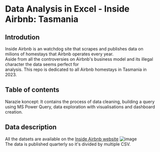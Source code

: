 # Data Analysis in Excel - Inside Airbnb: Tasmania
## Introdution
 Inside Airbnb is an watchdog site that scrapes and publishes data on milions of homestays that Airbnb operates every year.  
 Aside from all the controversies on Airbnb's business model and its illegal character the data seems  perfect for  
 analysis. This repo is dedicated to all Airbnb homestays in Tasmania in 2023.  


## Table of contents
Narazie koncept: It contains the process of data cleaning, building a query using MS Power Query, data exploration with visualisations and dashboard creation.
## Data description
 All the datsets are available on the [Inside Airbnb website](http://insideairbnb.com/get-the-data) 
 ![image](https://github.com/jakubgrunwald/Inside-Airbnb-Data-Analysis-in-Excel-PQ/assets/159199366/1a3b8cf1-5346-4e21-ba1a-a3ee019798ae)  
 The data is published quarterly so it's divided by multiple CSV.  







								
   		
 
		


